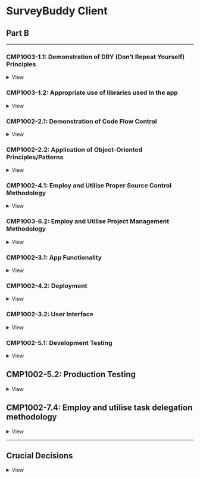 # SurveyBuddy Client

## Part B

---

### **CMP1003-1.1: Demonstration of DRY (Don’t Repeat Yourself) Principles**

<details>
<summary>View</summary>
</br>

This project demonstrates excellent adherence to DRY principles by avoiding unnecessary repetition and ensuring all functionality is centralised and reusable. The following approaches were implemented:

---

#### **1. Reusable Components**

- Modular and reusable UI components, such as buttons, forms, modals, and navigation menus, were created.
- **ShadCN** was used to build a consistent set of components, allowing for easy reuse across the application with configurable props.

#### **2. Centralised Utility Functions**

- A centralised Axios wrapper was implemented to manage all API calls, handling base URLs, headers, and error responses in one place.
- Shared validation schemas using **Zod** ensured consistent and reusable validation for forms across the application.

#### **3. Context and Global State Management**

- Global state was managed using **React Context**, reducing the need for repeated state logic and simplifying component communication. This was applied to manage features such as user authentication and theme settings.

#### **4. Tailwind CSS and Styling**

- Conditional and dynamic class management was achieved with **class-variance-authority** and **clsx**, ensuring reusable and consistent styling across components.
- A single Tailwind CSS configuration file was used to enforce consistent use of colours, spacing, and typography throughout the application.

#### **5. Backend Code Reusability**

- Middleware functions were created for common tasks such as authentication, role validation, and error handling, ensuring they could be reused across multiple routes.
- Modular MongoDB models, such as `Survey` and `User`, served as single sources of truth for database schema definitions.
- Shared logic for CRUD operations was abstracted into helper functions, reducing repeated code in controllers.

#### **6. Form Management**

- **React Hook Form** was used to handle form state and validation in a consistent and reusable manner, improving code maintainability and reducing duplication.

#### **7. Routing**

- Dynamic and nested routes in **React Router** were utilised to avoid duplicating route definitions and ensure consistent parent-child relationships in the app's structure.

---

By following these approaches, the project ensures that every piece of functionality is centralised, unambiguous, and has a single authoritative representation. This makes the codebase easier to maintain, scalable, and efficient.

</details>

### CMP1003-1.2: Appropriate use of libraries used in the app

<details>
<summary>View</summary>
</br>

## Frontend

- **[Vite](https://vitejs.dev/):** A fast build tool that improves development with instant updates and great performance.
- **[React](https://reactjs.org/):** A JavaScript library for creating user interfaces in a reusable, component-based way.
- **[ShadCN](https://shadcn.dev/):** A utility library combining Tailwind CSS and Radix UI components for accessible, responsive design.
- **[Tailwind CSS](https://tailwindcss.com/):** A CSS framework for designing modern, responsive layouts using utility classes.

## Backend

- **[Express](https://expressjs.com/):** A lightweight framework for building server-side APIs and applications in Node.js.
- **[Node.js](https://nodejs.org/):** A JavaScript runtime environment for running server-side code.

## Database

- **[MongoDB](https://www.mongodb.com/):** A NoSQL database for storing flexible, JSON-like documents that scale easily.

## Additional Libraries

### UI & Animations

- **[Radix UI](https://www.radix-ui.com/):** Provides accessible, customisable, and unstyled components for building design systems.
- **[Framer Motion](https://www.framer.com/motion/):** Adds smooth, declarative animations to your React app.
- **[React Hook Form](https://react-hook-form.com/):** A lightweight library for managing forms and validations efficiently.
- **[Zod](https://zod.dev/):** A schema validation library to ensure data consistency.
- **[Lottie React](https://github.com/LottieFiles/lottie-react):** Displays vector animations for enhancing visual appeal.

### Charts & Visualization

- **[Recharts](https://recharts.org/):** A library for creating interactive data visualisations in React.

### HTTP & State Management

- **[Axios](https://axios-http.com/):** A promise-based HTTP client for handling API requests.
- **[JS-Cookie](https://github.com/js-cookie/js-cookie):** A simple way to manage browser cookies.
- **[jwt-decode](https://github.com/auth0/jwt-decode):** Decodes JSON Web Tokens (JWT) for authentication.

---

## Testing

- **[Vitest](https://vitest.dev/):** A fast test runner and assertion library built for Vite and modern web apps.
- **[Testing Library](https://testing-library.com/docs/react-testing-library/intro):** Provides utilities for testing React components by simulating user interactions.
- **[JSDOM](https://github.com/jsdom/jsdom):** Emulates a browser environment in Node.js for testing purposes.
- **[Mock Service Worker (MSW)](https://mswjs.io/):** Intercepts network requests for testing APIs without relying on real servers.
- **[Axios Mock Adapter](https://github.com/ctimmerm/axios-mock-adapter):** Mocks Axios requests and responses for reliable API testing.

---

## Development Tools

- **[TypeScript](https://www.typescriptlang.org/):** A strongly typed superset of JavaScript for catching bugs early and improving code quality.
- **[ESLint](https://eslint.org/):** A tool for identifying and fixing coding issues to ensure consistent code quality.
- **[Prettier](https://prettier.io/):** Automatically formats code for better readability and consistency.

## Build & Deployment

- **[Vite](https://vitejs.dev/):** Also handles production builds with optimized performance.
- **[Tailwind CSS](https://tailwindcss.com/):** Uses PostCSS to generate efficient styles for production.
</details>

### **CMP1002-2.1: Demonstration of Code Flow Control**

<details>
<summary>View</summary>
</br>

The application effectively demonstrates code flow control by utilising conditional logic, loops, error handling, and asynchronous operations to manage how the application processes data and handles various scenarios. The following examples highlight how this is achieved:

---

#### **1. Conditional Logic**

- Conditional statements are used to handle various application states and behaviours. Examples include:
  - Checking if required fields are provided in the backend before processing API requests.
  - Verifying user authentication and authorisation using middleware before allowing access to protected routes.
  - Dynamically rendering UI elements based on user roles or data availability.

#### **2. Loops and Iteration**

- Iterative logic is applied in key areas of the application, such as:
  - Mapping over datasets to dynamically generate UI elements (e.g., survey lists, form inputs).
  - Iterating over responses from the database to format or filter data for specific frontend needs.

#### **3. Error Handling**

- Try-catch blocks are implemented to manage errors in both synchronous and asynchronous operations. For example:
  - API calls include error handling to provide meaningful feedback to the user in case of failures.
  - Validation errors in forms and database operations are caught and appropriately handled to prevent application crashes.

#### **4. Asynchronous Operations**

- Asynchronous code is used extensively to handle operations like:
  - Fetching data from external APIs or the database using `async/await`.
  - Updating the UI in real-time after receiving responses from the server.
  - Managing race conditions by awaiting specific operations before proceeding (e.g., user authentication before accessing dashboard data).

#### **5. Middleware for Controlled Flow**

- Middleware is used in the backend to control the flow of requests:
  - Authenticating users and rejecting unauthorised access.
  - Validating request data and blocking invalid inputs before they reach the main logic.

#### **6. Frontend State Control**

- React's state management is used to handle UI and data flow efficiently:
  - Loading states are implemented to control what is displayed while awaiting API responses.
  - Context is used to manage global states, such as user data and theme preferences, ensuring a consistent flow of information across components.

---

By implementing these strategies, the application ensures controlled, predictable, and efficient execution of code, meeting the requirements for demonstrating code flow control.

</details>

### **CMP1002-2.2: Application of Object-Oriented Principles/Patterns**

<details>
<summary>View</summary>
</br>

The application demonstrates superior use of object-oriented principles and patterns to enhance maintainability, scalability, and serviceability. The following object-oriented principles and patterns are applied throughout the app:

---

#### **1. Encapsulation**

- **Database Models**: Encapsulation is applied through modular MongoDB models (`Survey`, `User`, etc.), where each model defines its own properties and methods, ensuring a clear separation of concerns.
- **Controllers**: Backend logic is encapsulated into controller functions that handle specific responsibilities, such as creating, updating, or deleting resources. This structure prevents duplication and keeps related logic together.

#### **2. Inheritance**

- Shared middleware functions (e.g., for authentication and role validation) act as a base layer for route-specific middleware, following an inheritance-like structure. For example:
  - `isCreator` middleware extends basic authentication checks by adding role-specific logic.

#### **3. Polymorphism**

- Polymorphism is demonstrated in:
  - **Frontend Reusability**: Reusable React components (e.g., buttons, modals, forms) adapt to different contexts using props, allowing a single component to handle multiple use cases.
  - **Backend Methods**: Overriding default Mongoose schema methods (e.g., `toJSON`) for formatting database output to suit the application's requirements.

#### **4. Abstraction**

- **Utilities and Services**: Common logic, such as validation, API requests, and error handling, is abstracted into utility functions and shared services. This abstraction hides implementation details while exposing clear, reusable interfaces.
- **Routes**: Backend routing uses layered abstraction:
  - Routes define the entry points.
  - Middleware handles common processing (e.g., validation, authentication).
  - Controllers handle the core business logic.

#### **5. Modular Design**

- The project is structured into self-contained modules:
  - Models, controllers, and routes are separated to ensure a clear and maintainable architecture.
  - Shared components, utilities, and constants are stored in dedicated folders to promote reuse and consistency.

#### **6. Single Responsibility Principle (SRP)**

- Each class, function, and module is designed to perform a single responsibility:
  - Controllers focus solely on business logic.
  - Middleware handles authentication, validation, and error checking.
  - React components handle specific UI elements without coupling logic.

#### **7. Dependency Injection**

- The app follows dependency injection principles:
  - Middleware injects required data (e.g., `req.user`) into controllers.
  - Components receive data and actions as props, promoting testability and flexibility.

#### **8. Positive Impact on Maintainability and Serviceability**

- The use of these object-oriented principles has the following benefits:
  - **Maintainability**: Clear separation of concerns ensures that changes can be made in one area without affecting others.
  - **Scalability**: Modular design and reusable patterns make it easy to add new features or expand existing functionality.
  - **Serviceability**: Abstraction and encapsulation reduce code complexity, making debugging and updates straightforward.

---

By incorporating these object-oriented principles and patterns throughout the application, the project ensures high code quality, maintainability, and scalability while adhering to professional development standards.

</details>

### **CMP1002-4.1: Employ and Utilise Proper Source Control Methodology**

<details>
<summary>View</summary>
</br>

This project demonstrates excellent use of source control methodology, with consistent and thorough application of version control practices throughout its development. As a solo project, all source control activities were performed by a single developer, ensuring clear documentation and management of the entire codebase.

---

#### **1. Frequent and Consistent Commits**

- Over 150 commits were made across the frontend and backend repositories, reflecting consistent and focused development efforts.
- Commits were made on nearly every day of the project, with only two days without commits, highlighting sustained progress and commitment.
- Each commit represented a specific task or feature, ensuring clarity and traceability.

#### **2. Structured Branching and Merging**

- Feature branches were created for new functionality, and all changes were merged into the main branch upon completion and testing.
- A clear branching strategy was used to separate work on features, fixes, and enhancements, ensuring the stability of the main branch.
- Merges were performed regularly to keep the main branch up to date and to prevent conflicts.

#### **3. Use of Pull Requests**

- Pull requests were created for all significant updates, providing a structured way to review and test changes before merging into the main branch.
- This practice ensured code quality and maintained the integrity of the project even as a solo developer.

#### **4. Meaningful Commit Messages**

- Commit messages were detailed, describing the purpose of each change. This ensured a clear and understandable Git history.
  - Example: "Implement user authentication with JWT," "Fix responsive design for survey dashboard," "Add validation to survey creation form."

#### **5. Frontend and Backend Source Control**

- Commits were evenly distributed between the frontend and backend, with both repositories showing consistent activity and progress.
- Version control practices were applied uniformly across both sections, ensuring the same level of organisation and quality.

#### **6. Source Control for Collaboration and Recovery**

- Although this was a solo project, best practices for collaborative workflows were applied:
  - Clear commit messages and pull requests provided documentation suitable for team environments.
  - Git history served as a reliable backup, enabling recovery or rollbacks if needed.

---

#### **Impact on Project Development**

- **Consistency**: Frequent commits and a disciplined workflow ensured steady progress throughout the project.
- **Traceability**: The Git history provided a clear record of changes, making it easy to track progress and debug issues.
- **Maintainability**: Structured use of branches, pull requests, and clear commit messages resulted in a clean and maintainable codebase.

This project demonstrates superior source control methodology, meeting the requirements for CMP1002-4.1 through consistent commits, structured workflows, and detailed documentation of development activities.

</details>

### **CMP1003-6.2: Employ and Utilise Project Management Methodology**

<details>
<summary>View</summary>
</br>

This project demonstrates the effective use of project management methodology by implementing a structured and organised workflow using a Trello board. Clear standards for planning and task management were defined and consistently adhered to throughout the development process.

---

#### **1. Use of Trello Board**

- A Trello board was employed to manage the project, ensuring tasks were clearly defined, prioritised, and tracked.
- Cards represented individual tasks, features, or requirements, with detailed descriptions, labels, and covers for easy identification.

#### **2. Task Labels for Difficulty**

- Tasks were labelled based on their difficulty to aid prioritisation and planning:
  - **Green**: Easy tasks.
  - **Yellow**: Medium difficulty tasks.
  - **Red**: Hard tasks.

#### **3. Card Covers for Build Areas**

- Card covers were colour-coded to section tasks into specific areas of the build:
  - **Green**: Testing.
  - **Purple**: Frontend development.
  - **Pink**: User interface (UI) design.
  - **Light Blue**: Backend development.
  - **Blue**: Other tasks.

#### **4. Columns for Workflow Management**

- The board included columns for:
  - **Doing**: Tasks actively being worked on.
  - **Done**: Completed tasks.
  - **Signed Off**: Tasks reviewed and approved.
- These columns helped visualise the project's progress and ensured tasks moved through a structured workflow.

#### **5. Sprint Organisation**

- Tasks were grouped into sprints, providing a clear timeline for achieving specific goals within defined timeframes.
- This approach ensured the project remained on track and progress could be easily monitored.

---

#### **Impact on Project Development**

- **Organisation**: The Trello board provided a clear and structured overview of the project, making it easy to track progress and manage tasks effectively.
- **Clarity**: Labels and colour-coded covers enhanced the visibility of task priorities and build areas.
- **Accountability**: The workflow columns ensured tasks were completed and signed off systematically, reducing the risk of missed requirements.
- **Efficiency**: Sprint planning allowed for focused and manageable work cycles, leading to consistent and measurable progress.

This project showcases the successful use of a project management methodology with well-defined standards, ensuring clarity, organisation, and adherence to planning throughout the development process.

</details>

### **CMP1002-3.1: App Functionality**

<details>
<summary>View</summary>
</br>

The application demonstrates outstanding functionality, meeting and exceeding client and user needs by delivering an intuitive and feature-rich experience. The following features highlight how the app achieves this:

---

#### **1. Easy Navigation**

- The app is designed with a clean and straightforward user interface, allowing users to easily access all functionalities without confusion.
- A tab-based single-page system ensures a seamless and efficient workflow for survey creation and management.

#### **2. Survey Creation**

- Users can create new surveys with minimal effort, supported by a simple and intuitive process.
- The use of a single-page tab system allows users to:
  - Add questions directly to a survey without navigating away from the current page.
  - View and manage all survey details in one place.

#### **3. Visual Data Representation**

- The app includes visual tools for analysing survey responses:
  - **Pie Chart**: Displays results for multiple-choice questions, offering a clear and engaging way to visualise response distribution.
  - **Bar Graph**: Represents responses from range slider questions (e.g., 0-10 ratings), enabling users to easily identify trends.
  - **List View**: Displays written responses in a clear, readable format, ensuring all data types are accessible.

#### **4. Editable and Deletable Surveys**

- Surveys can be edited and updated, allowing users to adjust questions or settings after creation.
- Surveys are also deletable, providing flexibility in managing survey data.

#### **5. Copy Link Functionality**

- The app includes auto-click link icons to copy survey URLs directly, making it effortless for users to share surveys with participants.

---

#### **Impact on User Experience**

- **Ease of Use**: Intuitive design ensures users can navigate and use the app without requiring training or documentation.
- **Efficiency**: Single-page tabs streamline survey creation and management, reducing the time and effort needed for these tasks.
- **Data Analysis**: Built-in visualisations and response lists exceed expectations by offering powerful insights into survey results in a user-friendly manner.
- **Flexibility**: The ability to edit, delete, and easily share surveys ensures the app adapts to the dynamic needs of its users.

This application not only meets client and user expectations but also exceeds them by providing a feature-rich, intuitive, and visually appealing solution for survey creation and analysis.

</details>

### **CMP1002-4.2: Deployment**

<details>
<summary>View</summary>
</br>

The application demonstrates a successful and professional deployment process, meeting all requirements for CMP1002-4.2 by using cloud hosting services, environment variables, a custom domain name, and consistent database types across environments.

---

#### **1. Cloud Hosting Services**

- The frontend was successfully deployed on **Netlify**, ensuring fast, reliable, and globally distributed delivery of the application.
- The backend was deployed on **Render**, providing a scalable and secure platform for handling API requests and server-side functionality.

#### **2. Custom Domain Name**

- A custom domain name, **surveybuddy.tech**, was configured and integrated with the deployment to provide a professional and easily recognisable web address.

#### **3. Consistent Database Usage**

- The application uses the same **MongoDB** database for both production and testing environments, ensuring consistency and reliability in data handling.
- A separate test database was used for local development and testing, maintaining a clean separation from production data.

#### **4. Use of Environment Variables**

- **Environment variables** were utilised to securely manage sensitive information such as:
  - Database connection strings.
  - API keys.
  - Authentication secrets.
- This approach ensures the secure and seamless management of configuration settings across different environments.

---

#### **Impact on Project Development**

- **Reliability**: Cloud hosting on Netlify and Render ensures the app is highly available and performant for end users.
- **Professionalism**: The custom domain name enhances the app’s credibility and branding.
- **Consistency**: Using the same database type across production, testing, and development environments minimises discrepancies and ensures predictable behaviour.
- **Security**: Environment variables protect sensitive information and make the deployment process more secure and adaptable.

The successful deployment of the application with a custom domain and consistent production practices demonstrates a high level of technical proficiency and professionalism.

</details>

### **CMP1002-3.2: User Interface**

<details>
<summary>View</summary>
</br>

The application features a highly intuitive user interface, ensuring smooth and effortless user flow. The following elements demonstrate how the interface supports and enhances the user experience:

---

#### **1. Navigation Bar**

- A clearly designed navigation bar provides users with easy access to all key areas of the application.
- The navigation options are straightforward and labelled appropriately, ensuring users can move between sections without confusion.

#### **2. Back Buttons**

- Back buttons are consistently placed and function as expected, enabling users to return to the previous step or page with ease.
- This reduces cognitive load and allows users to navigate the app fluidly.

#### **3. Seamless User Flow**

- The interface is structured logically, guiding users through tasks like creating surveys, adding questions, and reviewing responses without unnecessary steps.
- A consistent design language ensures users intuitively understand how to interact with the app, even on their first use.

#### **4. Simplicity and Clarity**

- The interface prioritises simplicity, avoiding clutter or overly complex elements.
- Clear labels, buttons, and prompts ensure users know what actions to take at every step.

---

#### **Impact on User Experience**

- **Ease of Use**: The intuitive navigation bar and back buttons eliminate barriers, making the app accessible to all users.
- **Efficiency**: The straightforward design allows users to complete tasks quickly and without frustration.
- **Consistency**: The consistent placement of UI elements builds user confidence and trust in the app's functionality.

The user interface is highly intuitive, with no impediments to user flow, ensuring an exceptional experience for all users.

</details>

### **CMP1002-5.1: Development Testing**

<details>
<summary>View</summary>
</br>

The application demonstrates extensive development testing, ensuring all features are robust and reliable. Both the frontend and backend were thoroughly tested using appropriate tools and methodologies.

---

#### **1. Backend Testing with Insomnia**

- **Insomnia** was utilised to test all backend API endpoints during development:
  - Endpoints were tested with various scenarios, including valid, invalid, and edge-case inputs.
  - Responses were verified to ensure they returned the expected data, status codes, and error messages.
  - Testing included user authentication, survey creation, question handling, and response retrieval.
  - Database interactions were validated to ensure no data inconsistencies occurred.

#### **2. Frontend Testing with Vite**

- **Vite's development server** was used extensively for frontend testing:
  - User flows were tested, such as survey creation, question addition, editing, and response viewing.
  - Browser testing ensured the app performed consistently across different environments.

#### **3. Combined Testing**

- Frontend and backend interactions were tested together to simulate real-world use cases:
  - Surveys were created, edited, and deleted through the frontend, with results verified in both the UI and database.
  - Form validation was tested to ensure error messages displayed appropriately for invalid inputs.
  - Data visualisations, such as pie charts and bar graphs, were tested with dynamic datasets to ensure accuracy.

---

#### **Impact on Application Quality**

- **Reliability**: Thorough testing ensured all features worked as intended, even under edge-case scenarios.
- **User Experience**: Continuous testing during development led to a seamless and bug-free experience for users.
- **Consistency**: Backend and frontend testing guaranteed reliable communication between components, preventing data inconsistencies.

This extensive testing process demonstrates a commitment to delivering a high-quality application that meets user expectations.

# Local Host Development Testing with Insomnia

## Users

### Signup / Register

**Method:** POST  
**Authorization:** NA  
**Status:** 201 Created  
**URL Path:** `http://localhost:8080/users/signup`  
![Signup test](surveybuddy-client/src/assets/testScreenShots/developmentInsomnia/SignUp_LH.png)

---

### Login

**Method:** POST  
**Authorization:** NA  
**Status:** 200 OK  
**URL Path:** `http://localhost:8080/users/login`  
![Login test](surveybuddy-client/src/assets/testScreenShots/developmentInsomnia/Login_LH.png)

---

## Surveys

### New Survey

**Method:** POST  
**Authorization:** JWT Token  
**Status:** 201 Created  
**URL Path:** `http://localhost:8080/surveys`  
![New Survey test](surveybuddy-client/src/assets/testScreenShots/developmentInsomnia/NewSurvey_LH.png)

---

### Get Survey

**Method:** GET  
**Authorization:** NA (for unregistered surveys)  
**Status:** 200 OK  
**URL Path:** `http://localhost:8080/surveys/:surveyId`  
![Get Survey test](surveybuddy-client/src/assets/testScreenShots/developmentInsomnia/GetSurvey_LH.png)

---

### Get Surveys

**Method:** GET  
**Authorization:** JWT Token  
**Status:** 200 OK  
**URL Path:** `http://localhost:8080/surveys`  
![Get Surveys test](surveybuddy-client/src/assets/testScreenShots/developmentInsomnia/GetSurveys_LH.png)

---

### Update Survey

**Method:** PATCH  
**Authorization:** JWT Token  
**Status:** 201 Created  
**URL Path:** `http://localhost:8080/surveys/:surveyId/editSurvey`  
![Update Survey test](surveybuddy-client/src/assets/testScreenShots/developmentInsomnia/UpdatedSurvey_LH.png)

---

### Delete Survey

**Method:** DELETE  
**Authorization:** JWT Token  
**Status:** 200 OK  
**URL Path:** `http://localhost:8080/surveys/:surveyId/deleteSurvey`  
![Delete Survey test](surveybuddy-client/src/assets/testScreenShots/developmentInsomnia/DeleteSurvey_LH.png)

---

## Questions

### New Question

**Method:** POST  
**Authorization:** JWT Token  
**Status:** 201 Created  
**URL Path:** `http://localhost:8080/surveys/:surveyId/questions`  
![New Question test](surveybuddy-client/src/assets/testScreenShots/developmentInsomnia/NewQuestion_LH.png)

---

### Get Question

**Method:** GET  
**Authorization:** NA  
**Status:** 200 OK  
**URL Path:** `http://localhost:8080/surveys/:surveyId/questions/:questionId`  
![Get Question test](surveybuddy-client/src/assets/testScreenShots/developmentInsomnia/GetQuestion_LH.png)

---

### Get Questions

**Method:** GET  
**Authorization:** NA  
**Status:** 200 OK  
**URL Path:** `http://localhost:8080/surveys/:surveyId/questions/:questionId/editQuestion`  
![Get Questions test](surveybuddy-client/src/assets/testScreenShots/developmentInsomnia/GetQuestions_LH.png)

---

### Update Question

**Method:** PATCH  
**Authorization:** JWT Token  
**Status:** 201 Created  
**URL Path:** `http://localhost:8080/surveys/:surveyId`  
![Update Question test](surveybuddy-client/src/assets/testScreenShots/developmentInsomnia/UpdateQuestion_LH.png)

---

### Delete Question

**Method:** DELETE  
**Authorization:** JWT Token  
**Status:** 200 OK  
**URL Path:** `http://localhost:8080/surveys/:surveyId/questions/:questionId/deleteQuestion`  
![Delete Question test](surveybuddy-client/src/assets/testScreenShots/developmentInsomnia/DeleteQuestion_LH.png)

---

## Answers

### New Answer

**Method:** POST  
**Authorization:** NA  
**Status:** 201 Created  
**URL Path:** `http://localhost:8080/answers/:surveyId/:questionId`  
![New Answer test](surveybuddy-client/src/assets/testScreenShots/developmentInsomnia/NewAnswer_LH.png)

---

### Get Question Answers

**Method:** GET  
**Authorization:** JWT Token  
**Status:** 200 OK  
**URL Path:** `http://localhost:8080/answers/:surveyId/:questionId`  
![Get Question Answers test](surveybuddy-client/src/assets/testScreenShots/developmentInsomnia/GetQuestionAnswers_LH.png)

---

### Get Survey Answers

**Method:** GET  
**Authorization:** JWT Token  
**Status:** 200 OK  
**URL Path:** `http://localhost:8080/answers/:surveyId`  
![Get Survey Answers test](surveybuddy-client/src/assets/testScreenShots/developmentInsomnia/GetSurveyAnswers_LH.png)

---

## Authentication

### Invalid Username or Password

**Method:** POST  
**Authorization:** NA  
**Status:** 400 Bad Request  
**URL Path:** `http://localhost:8080/userLogin`  
![Invalid Username or Password test](surveybuddy-client/src/assets/testScreenShots/developmentInsomnia/InvalidUsernameOrPw_LH.png)

---

### Missing Token

**Method:** POST  
**Authorization:** JWT Token (missing)  
**Status:** 400 Bad Request  
**URL Path:** `http://localhost:8080/user/Login`  
![Missing Token test](surveybuddy-client/src/assets/testScreenShots/developmentInsomnia/MissingToken_LH.png)

---

### Invalid Token

**Method:** POST  
**Authorization:** JWT Token (invalid)  
**Status:** 403 Forbidden  
**URL Path:** `http://localhost:8080/surveys`  
![Invalid Token test](surveybuddy-client/src/assets/testScreenShots/developmentInsomnia/InvalidToken_LH.png)

---

### Missing Required Field (email)

**Method:** POST  
**Authorization:** NA  
**Status:** 400 Bad Request  
**URL Path:** `http://localhost:8080/users/signup`  
![Missing Required Field test](surveybuddy-client/src/assets/testScreenShots/developmentInsomnia/MissingRequiredField_LH.png)

---

### Not The Creator

**Method:** PATCH  
**Authorization:** JWT Token (not creator)  
**Status:** 403 Forbidden  
**URL Path:** `http://localhost:8080/surveys/:surveyId`  
![Not The Creator test](surveybuddy-client/src/assets/testScreenShots/developmentInsomnia/NotTheCreator_LH.png)

---

### No Surveys Found

**Method:** GET  
**Authorization:** JWT Token  
**Status:** 404 Not Found  
**URL Path:** `http://localhost:8080/surveys`  
![No Surveys Found test](surveybuddy-client/src/assets/testScreenShots/developmentInsomnia/NoSurveysFound_LH.png)

</details>

## **CMP1002-5.2: Production Testing**

<details>
<summary>View</summary>
</br>

Below is an overview of the production testing process for the SurveyBuddy application, with accompanying Loom videos showcasing each step:

### Overall Run Through of SurveyBuddy Application

[Watch the video](https://www.loom.com/share/01e4867c9b7748bfbf22be6763a2e492?sid=058e5a46-2a0c-426d-8e0e-923f7591fd5b)

---

### Features Demonstrated

#### 1. **Creating an Account**

[Watch the video](https://www.loom.com/share/f0a9f47af11c4bd3996b5558d07644a8?sid=8c6d30b6-801c-4df8-934a-fb2e6050bc5b)

#### 2. **Creating a New Survey**

[Watch the video](https://www.loom.com/share/175fc01102fa4a898906612e27e88ffb?sid=639a2a35-07b9-41bb-8ca8-d109331014cd)

#### 3. **Finding the Survey Link and Emailing It to a Friend**

[Watch the video](https://www.loom.com/share/ce14812aee9a40ca8c3e1039c927b5a1?sid=2008d406-ec74-4c22-8769-c4fbb64aacaf)

#### 4. **Completing a Survey**

[Watch the video](https://www.loom.com/share/0ff506bbb09444358d8bd2a5942286db?sid=bb36d6e7-cce7-4e04-9e56-1bc8be40c6db)

#### 5. **Navigating and Viewing Question Results**

[Watch the video](https://www.loom.com/share/76822412231b4efa999be1bbde40b7e2?sid=4028379b-4526-4911-bb78-5cd41ef019f5)

#### 6. **Logging Out of the Account**

[Watch the video](https://www.loom.com/share/fa261e012942422c80df88d74175085f?sid=ce0b8cd4-d0a8-44ef-9f8f-dbd788827044)

#### 7. **Signing In to an Account**

[Watch the video](https://www.loom.com/share/390a8c0ebb6141978f878f6286fa905a?sid=04050a00-3a4f-4b89-a3a2-83e1058d20e2)

---

Each video provides a step-by-step demonstration of the corresponding feature to ensure clarity and ease of understanding for users and stakeholders.

# Insomnia Production API Tests for SurveyBuddy

Not all development routes are currently available in production, therefore only available routes will be displayed.

## Users

### Signup / Register

**Method:** POST  
**Authorization:** NA  
**Status:** 201 Created  
**URL Path:** `https://surveybuddy-backend.onrender.com/users/signup`  
![Signup test](surveybuddy-client/src/assets/testScreenShots/productionInsomniaTests/SignUp_SB.png)

---

### Login

**Method:** POST  
**Authorization:** NA  
**Status:** 200 OK  
**URL Path:** `https://surveybuddy-backend.onrender.com/users/login`  
![Login test](surveybuddy-client/src/assets/testScreenShots/productionInsomniaTests/Login_SB.png)

---

## Surveys

### New Survey

**Method:** POST  
**Authorization:** JWT Token  
**Status:** 201 Created  
**URL Path:** `https://surveybuddy-backend.onrender.com/surveys`  
![New Survey test](surveybuddy-client/src/assets/testScreenShots/productionInsomniaTests/NewSurvey_SB.png)

---

### Get Survey

**Method:** GET  
**Authorization:** NA (for unregistered surveys)  
**Status:** 200 OK  
**URL Path:** `https://surveybuddy-backend.onrender.com/surveys/:surveyId`  
![Get Survey test](surveybuddy-client/src/assets/testScreenShots/productionInsomniaTests/GetSurvey_SB.png)

---

### Get Surveys

**Method:** GET  
**Authorization:** JWT Token  
**Status:** 200 OK  
**URL Path:** `https://surveybuddy-backend.onrender.com/surveys`  
![Get Surveys test](surveybuddy-client/src/assets/testScreenShots/productionInsomniaTests/GetSurveys_SB.png)

---

### Update Survey

**Method:** PATCH  
**Authorization:** JWT Token  
**Status:** 201 Created  
**URL Path:** `https://surveybuddy-backend.onrender.com/surveys/:surveyId/editSurvey`  
![Update Survey test](surveybuddy-client/src/assets/testScreenShots/productionInsomniaTests/UpdateSurvey_SB.png)

---

### Delete Survey

**Method:** DELETE  
**Authorization:** JWT Token  
**Status:** 200 OK  
**URL Path:** `https://surveybuddy-backend.onrender.com/surveys/:surveyId/deleteSurvey`  
![Delete Survey test](surveybuddy-client/src/assets/testScreenShots/productionInsomniaTests/DeleteSurvey_SB.png)

---

## Questions

### New Question

**Method:** POST  
**Authorization:** JWT Token  
**Status:** 201 Created  
**URL Path:** `https://surveybuddy-backend.onrender.com/surveys/:surveyId/questions`  
![New Question test](surveybuddy-client/src/assets/testScreenShots/productionInsomniaTests/NewQuestion_SB.png)

---

### Get Question

**Method:** GET  
**Authorization:** NA  
**Status:** 200 OK  
**URL Path:** `https://surveybuddy-backend.onrender.com/surveys/:surveyId/questions/:questionId`  
![Get Question test](surveybuddy-client/src/assets/testScreenShots/productionInsomniaTests/GetQuestion_SB.png)

---

### Get Survey Questions

**Method:** GET  
**Authorization:** NA  
**Status:** 200 OK  
**URL Path:** `https://surveybuddy-backend.onrender.com/surveys/:surveyId/questions`  
![Get Survey Questions test](surveybuddy-client/src/assets/testScreenShots/productionInsomniaTests/GetSurveyQuestions_SB.png)

---

## Answers

### New Answer

**Method:** POST  
**Authorization:** NA  
**Status:** 201 Created  
**URL Path:** `https://surveybuddy-backend.onrender.com/answers/:surveyId/:questionId`  
![New Answer test](surveybuddy-client/src/assets/testScreenShots/productionInsomniaTests/NewAnswer_SB.png)

---

### Get Question Answers

**Method:** GET  
**Authorization:** JWT Token  
**Status:** 200 OK  
**URL Path:** `https://surveybuddy-backend.onrender.com/answers/:surveyId/:questionId`  
![Get Question Answers test](surveybuddy-client/src/assets/testScreenShots/productionInsomniaTests/GetQuestionAnswers_SB.png)

---

### Get Survey Answers

**Method:** GET  
**Authorization:** JWT Token  
**Status:** 200 OK  
**URL Path:** `https://surveybuddy-backend.onrender.com/answers/:surveyId`  
![Get Survey Answers test](surveybuddy-client/src/assets/testScreenShots/productionInsomniaTests/GetSurveyAnswers_SB.png)

---

## Auth

### Auth: Not Creator Response

**Method:** DELETE  
**Authorization:** JWT Token  
**Status:** 403 Forbidden  
**URL Path:** `https://surveybuddy-backend.onrender.com/surveys/:surveyId`  
![Not Creator Response test](surveybuddy-client/src/assets/testScreenShots/productionInsomniaTests/Auth_NotCreator_SB.png)

---

### Auth: Invalid Username or Password

**Method:** POST  
**Authorization:** NA  
**Status:** 400 Bad Request  
**URL Path:** `https://surveybuddy-backend.onrender.com/users/login`  
![Invalid Username or Password test](surveybuddy-client/src/assets/testScreenShots/productionInsomniaTests/Auth_invalidUsernameOrPW.png)

---

### Auth: Invalid or Missing Token

**Method:** POST  
**Authorization:** JWT (Invalid)  
**Status:** 403 Forbidden  
**URL Path:** `https://surveybuddy-backend.onrender.com/surveys/:surveyId/editSurvey`  
![Invalid or Missing Token test](surveybuddy-client/src/assets/testScreenShots/productionInsomniaTests/Auth_InvalidToken_SB.png)

</details>

## **CMP1002-7.4: Employ and utilise task delegation methodology**

<details>
<summary>View</summary>
</br>

#### 25th of November - Let The Build Begin!

- Set up the backend skeleton and connected to MongoDB Atlas.
- Created User Schema, Model, and Signup Controller route.
- Implemented password services (hashing and comparison) and user services (check for existing username/email).
- Developed JWT functions for token generation.
- Tested signup functionality using Insomnia.

![25th Nov Trelllo](/surveybuddy-client/src/assets/trello/trello_25:11.png)

#### 27th of November

- Built middleware to validate question and answer inputs.
- Created newQuestion endpoint to add new questions to the database.
- Implemented editQuestion endpoint to update specific fields of an existing question.
- Fixed issue where updates were not saving correctly by adjusting findByIdAndUpdate logic.
- Developed deleteQuestion endpoint to remove a question by ID.
- Enhanced error handling with detailed response messages and server-side logging.
- Tested all question-related endpoints for proper functionality.

![27th Nov Trelllo](/surveybuddy-client/src/assets/trello/trello_27:11.png)

#### 28th of November

- Implemented middleware to check if a question belongs to a specific survey (questionBelongsToSurvey).
- Updated survey and question schemas to better handle relationships between surveys and questions.
- Added logic to handle the question format validation within the editQuestion route.
- - Used findByIdAndUpdate to update questions with new data (question format, question text, and answer).
- Added validation checks to ensure data integrity when editing questions (checking for missing fields).
- Implemented checks to verify if a question exists before updating or deleting it.
- Debugged and tested the functionality of updating and deleting questions with the correct logic in place.
- Moved all MVP backend cards to the **DONE** column, will revisit in a few days to optimise code and introduce further middleware.

Due to underestimating how long building the backend MVP would take, the frontend cards due today were assigned a new due date of the 4th of Decemeber. After finishing the backend the next sprint will be to get these cards complete. Since I am behind schedule and working hard on getting the backend complete, the time extension is in no way an issue.

![28th Nov Trello Update](/surveybuddy-client/src/assets/trello/trello_28:11.png)

#### 1st of December

**Debugged and Fixed Middleware Issues:**

- Troubleshooted issues with the isCreator middleware.
- Ensured proper user validation for both Survey and Question models.
- Corrected the handling of user ownership checks for different models.

**Refactored isCreator Middleware:**

- Improved the isCreator middleware to handle dynamic model and field checking.
- Enhanced logic for checking the creator of a Question through the associated Survey.

**Tested and Ensured Proper Model Checks:**

- Made sure the middleware works correctly for both Survey and Question routes.
- Verified that only the creator (based on userId) can perform specific actions.

![1st Dec Trello Update](/surveybuddy-client/src/assets/trello/trello_1:12.png)

#### 2nd of December

#### Frontend:

- **Investigated Chakra UI**:

  - Researched Chakra UI as a UI component library.
  - Resolved errors related to ChakraProvider by including the `value` prop.

- **Explored ShadCN**:

  - Researched ShadCN for UI component options.
  - Decided to use ShadCN to build a responsive navbar.

- **Navbar Development**:

  - Created a simple, responsive navbar using ShadCN components (`Box`, `Flex`, `Text`, and `Button`).
  - Implemented a mobile-friendly design with a toggleable menu using state.

- **Fixed Client Errors**:
  - Addressed and resolved various client-side errors, ensuring smoother functionality.

#### Backend:

- **Survey and Answer Routes**:

  - Developed backend routes for managing surveys and answers.
  - Created routes for adding answers to specific survey questions and handling answer data.

- **Testing with Insomnia**:

  - Tested the survey API endpoints using Insomnia to ensure correct functionality.
  - Checked responses, ensured data validation, and confirmed that routes worked as expected.

- **Middleware Setup**:

  - Applied dynamic middleware to validate IDs in request parameters (e.g., `surveyId`, `questionId`, `answerId`, `userId`).

- **Database Integration**:
  - Integrated MongoDB (or another database) to store survey data, answers, and user-related information.

![2nd Dec Trello Update](/surveybuddy-client/src/assets/trello/trello_2:12.png)

#### 2nd of December

#### Frontend:

- **Investigated Chakra UI**:

  - Researched Chakra UI as a UI component library.
  - Resolved errors related to ChakraProvider by including the `value` prop.

- **Explored ShadCN**:

  - Researched ShadCN for UI component options.
  - Decided to use ShadCN to build a responsive navbar.

- **Navbar Development**:

  - Created a simple, responsive navbar using ShadCN components (`Box`, `Flex`, `Text`, and `Button`).
  - Implemented a mobile-friendly design with a toggleable menu using state.

- **Fixed Client Errors**:
  - Addressed and resolved various client-side errors, ensuring smoother functionality.

#### Backend:

- **Survey and Answer Routes**:

  - Developed backend routes for managing surveys and answers.
  - Created routes for adding answers to specific survey questions and handling answer data.

- **Testing with Insomnia**:

  - Tested the survey API endpoints using Insomnia to ensure correct functionality.
  - Checked responses, ensured data validation, and confirmed that routes worked as expected.

- **Middleware Setup**:

  - Applied dynamic middleware to validate IDs in request parameters (e.g., `surveyId`, `questionId`, `answerId`, `userId`).

- **Database Integration**:
  - Integrated MongoDB (or another database) to store survey data, answers, and user-related information.

![2nd Dec Trello Update](/surveybuddy-client/src/assets/trello/trello_2:12.png)

#### 3rd of December

- Created a basic landing page for your app.
- Developed signup and login components using ShadCN.
- Researched ShadCN to understand its capabilities and integrate it effectively.
- Troubleshot and implemented a responsive footer that stays at the bottom of the page and spans the full width of the screen.
- Resolved layout issues with images, ensuring proper scaling (e.g., setting an image to 70% size without pushing the footer).
- Ensured consistent margins for grid components, maintaining balanced layouts.
- Refined your app's router setup, making navigation seamless for future development.

![3rd Dec Trello Update](/surveybuddy-client/src/assets/trello/trello_3:12.png)

#### 5th of December

- Completed the setup for routing and navigation across all pages.
- Implemented links to the respective pages (e.g., Home, Surveys, Analytics, Targeted, etc.) using React Router.
- Ensured that all pages are connected properly, and links are functioning as expected on the client-side.
- Verified that navigation items in the header (e.g., Survey, About, Community) lead to the correct pages.
- Created a responsive navigation menu with ShadCN and lucide-react icons for improved user interaction.

![5th Dec Trello Update](/surveybuddy-client/src/assets/trello/trello_5:12.png)

#### 6th December

- Created a combined login and registration form using React, TypeScript, and react-hook-form.
- Implemented form validation using zod and integrated it with react-hook-form via zodResolver.
- Sent POST requests to backend /signup and /login endpoints using axios.
- Displayed success or error alerts upon form submission based on response status.
- Implemented conditional rendering for login/register forms based on the isRegister state.
- Managed form field validation errors and displayed relevant error messages on the UI.
- Dynamically switched form header and button texts based on the isRegister flag.
- Navigated to /home page upon successful form submission using useNavigate.
- Integrated react-router-dom for navigation and passed query parameters (isRegister=true/false) to manage form state.
- Used useLocation to extract URL query parameters for dynamic form switching.
- Designed a responsive, user-friendly registration/login form with card-based layout.
- Explored how to handle API response data types in TypeScript when using axios.
- Researched how to use URLSearchParams to manage form state via URL parameters.
- Applied TypeScript types for API responses and react-hook-form data to ensure type safety.

![6th Dec Trello Update](/surveybuddy-client/src/assets/trello/trello_6:12.png)

#### 7th December

- Implemented and completed user client authentication.
- Set up storing JWT tokens in cookies for enhanced security and ease of use.
- Created a new SurveyCard component to dynamically display survey details.
- Integrated the SurveyCard component with fetched survey data for better UI presentation.
- Improved application logic by handling API responses and managing state effectively.

![7th Dec Trello Update](/surveybuddy-client/src/assets/trello/trello_7:12.png)

#### 8th December

- Implemented survey list and card displays for better layout and presentation.
- Created a Zod schema to validate survey inputs.
- Integrated and imported Framer Motion for animations.
- Completed a single community page.
- Troubleshot UI issues with Tailwind.

![8th Dec Trello Update](/surveybuddy-client/src/assets/trello/trello_8:12.png)

#### 9th December

- Implemented a tabbed interface for survey question types (Written Response and Multiple Choice).
- Added input fields for Written Response question type.
- Added input fields for Multiple Choice question type (radio buttons).
- Integrated basic tab functionality to switch between Written Response, Range Slider and Multiple Choice question inputs.
- Applied Tailwind CSS for styling the tabs and inputs.

![9th Dec Trello Update](/surveybuddy-client/src/assets/trello/trello_9:12.png)

#### 11th December

- Completed new Survey and Question forms that send data successfully to backend.
- Completed survey completion page that dynamically maps questions to accordions to view. Will complete styling tomorrow and move card to done.
- Fixed backend mongoose bugs so question data is stored properly.

#### 12th December

- Completed survey completion card.
- Fixed userContext not fetching user data before rendering.
- Moved TypeScript learning into the _Done_ column.
- Continued with Survey CRUD card and start on backend MVP testing.
- Created account page skeleton and logout button to test signin and register userData functionality.
- Gave Trello cards labels based on difficulty so level was visiable from a high level.
- Gave Trello cards coloured covers based on frontend, backend, and logic.

![12th Dec Trello Update](/surveybuddy-client/src/assets/trello/trello_12:12.png)

#### 13th December

- Completed Survey CRUD card.
- Completed DRY Survey CRUD endpoints.
- Created DRY survey card that can handle new survey creation and editable auto populated survey data to update.
- Continued with backend MVP testing with Jest.
- Extended the time on all remaining cards due to unforeseeable commitments that slowed development.

![13th Dec Trello Update](/surveybuddy-client/src/assets/trello/trello_13:12.png)

#### 14th December

- Implemented Jest and Superdry set up, DB connect, trial tests and teardown.
- Create new MongoDB local database for testing and test environment.
- Implemented POST, PATCH, DELETE and GET survey tests with edge cases.
- Implemented signup testing with edge cases.
- Fixed 40 TypeScript errors.

![14th Dec Trello Update](/surveybuddy-client/src/assets/trello/trello_14:12.png)

#### 15th December

- Fixed all TypeScript errors.
- Completed 'Deploy Frontend' card and moved to _Done_ column.
- Added header data and logo.
- Tested some basic colour and text size change on hover.
- Tested colour pallets.

![15th Dec Trello Update](/surveybuddy-client/src/assets/trello/trello_15:12.png)

#### 17th December

- Completed Survey Generation URL card and moved to _Done_ column. Implemented a link icon that auto copies the survey url when clicked.
- Completed Survey Response Page card and moved it to the _Done_ column. This was extremely rewarding as it was difficult was produced lots of bugs.
- Moved cards some cards in the _Done_ column to signed off, still keeping most in _Done_ because I plan to revisit them if I have time before submission.

![17th Dec Trello Update](/surveybuddy-client/src/assets/trello/trello_17:12.png)

#### 18th December

- Completed survey response data collection card and moved to _Done_ column.
- Due to time constraints graphs and charts will be build with Shadcn, learning a new data visualisation technology would be detrimental to testing time.
- Completed the range slider graph, question data still needs to be fetched and displayed.

![18th Dec Trello Update](/surveybuddy-client/src/assets/trello/trello_18:12.png)

#### 19th December

- Deployed teh backend on Render and moved the card to _Done_.
- Fixed many cross deployment bugs.
- Build multi choice answer pie graphs using Shadcn and written response answer list of cards. Moved Result data visualisation card to _Done_.
- Conpleted a very simple contacts page (still needs email registration), and moved the card to _Done_.
- Continued with Insomnia route testing and taking screenshots of responses for readme.

![19th Dec Trello Update](/surveybuddy-client/src/assets/trello/trello_19:12.png)

#### 20th December

- Fixed deployed back and front end bugs.
- Added rubric documentation to readme.
- Prepared presentation.
- Registered a custom domain name for the app - surveybuddy.tech
- Fixed survey link copy and paste bug.

![20th Dec Trello Update](/surveybuddy-client/src/assets/trello/trello_20:12.png)

</details>

---

## **Crucial Decisions**

<details>
<summary>View</summary>
</br>

**Schema Design Options**
Here are the options I considered for structuring the database:

**Option 1: Separate Schemas for Surveys, Questions, and Answers**

- Surveys have their own schema with metadata (e.g., title, description).
- Questions are stored in a separate schema linked to surveys via surveyId.
- Answers are stored in another schema, linked to both surveyId and questionId.
  Best for scalability and flexibility.
- Allows easy querying of specific questions or answers.

**Option 2: Combined Schema for Surveys and Questions, Separate Schema for Answers:**

- Surveys and their associated questions are embedded in one schema.
- Answers have a separate schema with references to surveyId and questionId.
- Reduces database reads but makes adding or editing questions more complex.

**Option 3: Single Schema for Surveys, Questions, and Answers:**

- Everything is stored in one schema with nested arrays.
- Simplifies initial setup but leads to large, complex documents.
- Poor scalability and performance for larger surveys.
  Decision to Use Option 1

I chose Option 1 because it’s the most efficient and professional design for a real-world app. It separates concerns, making it easier to add features or scale the app later. It also demonstrates my ability to design a well-structured, normalised, and scalable database, which is an important skill in full-stack development. This approach is ideal for a school project where I want to showcase my expertise.
